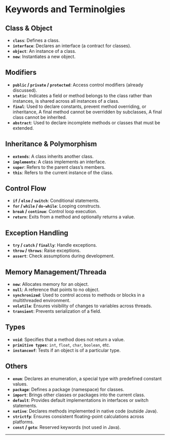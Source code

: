 # **Keywords and Terminolgies**

## **Class & Object**  
- **`class`**: Defines a class.
- **`interface`**: Declares an interface (a contract for classes).
- **`object`**: An instance of a class.
- **`new`**: Instantiates a new object.

## **Modifiers**  
- **`public` / `private` / `protected`**: Access control modifiers (already discussed).  
- **`static`**: Indicates a field or method belongs to the class rather than instances, is shared across all instances of a class.
- **`final`**: Used to declare constants, prevent method overriding, or inheritance, A final method cannot be overridden by subclasses, A final class cannot be inherited.
- **`abstract`**: Used to declare incomplete methods or classes that must be extended.  

## **Inheritance & Polymorphism**  
- **`extends`**: A class inherits another class.
- **`implements`**: A class implements an interface.
- **`super`**: Refers to the parent class’s members.
- **`this`**: Refers to the current instance of the class.

## **Control Flow**  
- **`if` / `else` / `switch`**: Conditional statements.
- **`for` / `while` / `do-while`**: Looping constructs.
- **`break` / `continue`**: Control loop execution.
- **`return`**: Exits from a method and optionally returns a value.

## **Exception Handling**  
- **`try` / `catch` / `finally`**: Handle exceptions.
- **`throw` / `throws`**: Raise exceptions.
- **`assert`**: Check assumptions during development.

## **Memory Management/Threada**  
- **`new`**: Allocates memory for an object.
- **`null`**: A reference that points to no object.
- **`synchronized`**: Used to control access to methods or blocks in a multithreaded environment.
- **`volatile`**: Ensures visibility of changes to variables across threads.
- **`transient`**: Prevents serialization of a field.

## **Types**  
- **`void`**: Specifies that a method does not return a value.
- **`primitive types`**: `int`, `float`, `char`, `boolean`, etc.
- **`instanceof`**: Tests if an object is of a particular type.

## **Others**  
- **`enum`**: Declares an enumeration, a special type with predefined constant values.
- **`package`**: Defines a package (namespace) for classes.
- **`import`**: Brings other classes or packages into the current class.
- **`default`**: Provides default implementations in interfaces or switch statements.
- **`native`**: Declares methods implemented in native code (outside Java).
- **`strictfp`**: Ensures consistent floating-point calculations across platforms.
- **`const` / `goto`**: Reserved keywords (not used in Java).

---